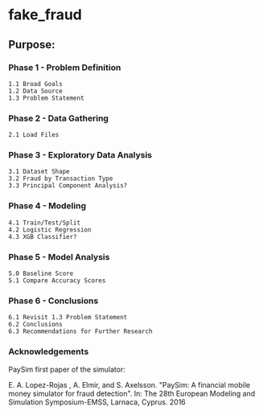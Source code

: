 # fake_fraud
## Purpose:

### Phase 1 - Problem Definition  
    1.1 Broad Goals  
    1.2 Data Source  
    1.3 Problem Statement 

### Phase 2 - Data Gathering  
    2.1 Load Files

### Phase 3 - Exploratory Data Analysis  
    3.1 Dataset Shape
    3.2 Fraud by Transaction Type
    3.3 Principal Component Analysis?
 
### Phase 4 - Modeling  
    4.1 Train/Test/Split  
    4.2 Logistic Regression    
    4.3 XGB Classifier?

### Phase 5 - Model Analysis  
    5.0 Baseline Score  
    5.1 Compare Accuracy Scores  

### Phase 6 - Conclusions  
    6.1 Revisit 1.3 Problem Statement  
    6.2 Conclusions  
    6.3 Recommendations for Further Research 

###  Acknowledgements

PaySim first paper of the simulator:

E. A. Lopez-Rojas , A. Elmir, and S. Axelsson. "PaySim: A financial mobile money simulator for fraud detection". In: The 28th European Modeling and Simulation Symposium-EMSS, Larnaca, Cyprus. 2016